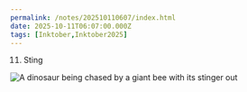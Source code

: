 ```yaml
---
permalink: /notes/202510110607/index.html
date: 2025-10-11T06:07:00.000Z
tags: [Inktober,Inktober2025]
---
```


11. Sting

![A dinosaur being chased by a giant bee with its stinger out](https://cdn.rknight.me/site/2025/inktober-2025-11.jpg)